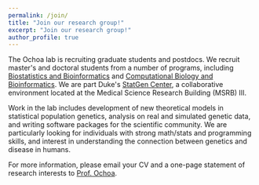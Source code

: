 ```yaml
---
permalink: /join/
title: "Join our research group!"
excerpt: "Join our research group!"
author_profile: true
---
```


The Ochoa lab is recruiting graduate students and postdocs.
We recruit master's and doctoral students from a number of programs, including
[Biostatistics and Bioinformatics](https://biostat.duke.edu/) and
[Computational Biology and Bioinformatics](https://genome.duke.edu/education/CBB).
We are part Duke's
[StatGen Center](http://statgen.duke.edu/),
a collaborative environment located at the Medical Science Research Building (MSRB) III.

Work in the lab includes development of new theoretical models in statistical population genetics, analysis on real and simulated genetic data, and writing software packages for the scientific community.
We are particularly looking for individuals with strong math/stats and programming skills, and interest in understanding the connection between genetics and disease in humans.

For more information, please email your CV and a one-page statement of research interests to [Prof. Ochoa](mailto:alejandro.ochoa@duke.edu).
